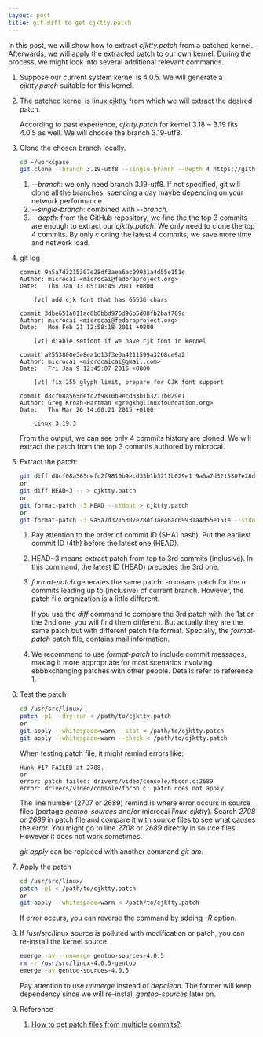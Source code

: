 ```yaml
---
layout: post
title: git diff to get cjktty.patch
---
```

In this post, we will show how to extract *cjktty.patch* from a patched kernel. Afterwards, we will apply the extracted patch to our own kernel. During the process, we might look into several additional relevant commands.

1. Suppose our current system kernel is 4.0.5. We will generate a *cjktty.patch* suitable for this kernel.
2. The patched kernel is [linux cjktty](https://github.com/Gentoo-zh/linux-cjktty) from which we will extract the desired patch.

    According to past experience, *cjktty.patch* for kernel 3.18 ~ 3.19 fits 4.0.5 as well. We will choose the branch 3.19-utf8.
3. Clone the chosen branch locally.

    ```bash
    cd ~/workspace
    git clone --branch 3.19-utf8 --single-branch --depth 4 https://github.com/Gentoo-zh/linux-cjktty.git
    ```
    1. *--branch*: we only need branch 3.19-utf8. If not specified, git will clone all the branches, spending a day maybe depending on your network performance.
    2. *--single-branch*: combined with *--branch*.
    2. *--depth*: from the GitHub repository, we find the the top 3 commits are enough to extract our *cjktty.patch*. We only need to clone the top 4 commits. By only cloning the latest 4 commits, we save more time and network load.
4. git log

    ```
    commit 9a5a7d3215307e28df3aea6ac09931a4d55e151e
    Author: microcai <microcai@fedoraproject.org>
    Date:   Thu Jan 13 05:18:45 2011 +0800

        [vt] add cjk font that has 65536 chars

    commit 3dbe651a011ac6b6bbd976d96b5d08fb2baf709c
    Author: microcai <microcai@fedoraproject.org>
    Date:   Mon Feb 21 12:58:18 2011 +0800

        [vt] diable setfont if we have cjk font in kernel

    commit a2553800e3e8ea1d13f3e3a4211599a3268ce9a2
    Author: microcai <microcaicai@gmail.com>
    Date:   Fri Jan 9 12:45:07 2015 +0800

        [vt] fix 255 glyph limit, prepare for CJK font support

    commit d8cf08a565defc2f9810b9ecd33b1b3211b029e1
    Author: Greg Kroah-Hartman <gregkh@linuxfoundation.org>
    Date:   Thu Mar 26 14:00:21 2015 +0100

        Linux 3.19.3
    ```
    From the output, we can see only 4 commits history are cloned. We will extract the patch from the top 3 commits authored by microcai.
5. Extract the patch:

    ```bash
    git diff d8cf08a565defc2f9810b9ecd33b1b3211b029e1 9a5a7d3215307e28df3aea6ac09931a4d55e151e -- > cjktty.patch
    or
    git diff HEAD~3 -- > cjktty.patch
    or
    git format-patch -3 HEAD --stdout > cjktty.patch
    or
    git format-patch -3 9a5a7d3215307e28df3aea6ac09931a4d55e151e --stdout > cjktty.patch
    ```
    1. Pay attention to the order of commit ID (SHA1 hash). Put the earliest commit ID (4th) before the latest one (HEAD).
    2. HEAD~3 means extract patch from top to 3rd commits (inclusive). In this command, the latest ID (HEAD) precedes the 3rd one.
    3. *format-patch* generates the same patch. *-n <commit-ID>* means patch for the *n* commits leading up to <commit-ID> (inclusive) of current branch. However, the patch file orgnization is a little different.

        If you use the *diff* command to compare the 3rd patch with the 1st or the 2nd one, you will find them different. But actually they are the same patch but with different patch file format. Specially, the *format-patch* patch file, contains mail information.
    4. We recommend to use *format-patch* to include commit messages, making it more appropriate for most scenarios involving ebbbxchanging patches with other people. Details refer to reference 1.
6. Test the patch

    ```bash
    cd /usr/src/linux/
    patch -p1 --dry-run < /path/to/cjktty.patch
    or
    git apply --whitespace=warn --stat < /path/to/cjktty.patch
    git apply --whitespace=warn --check < /path/to/cjktty.patch
    ```
    When testing patch file, it might remind errors like:
    
    ```
    Hunk #17 FAILED at 2708.
    or
    error: patch failed: drivers/video/console/fbcon.c:2689
    error: drivers/video/console/fbcon.c: patch does not apply
    ```
    The line number (2707 or 2689) remind is where error occurs in source files (portage *gentoo-sources* and/or microcai *linux-cjktty*). Search *2708* or *2689* in patch file and compare it with source files to see what causes the error. You might go to line *2708* or *2689* directly in source files. However it does not work sometimes.
    
    *git apply* can be replaced with another command *git am*.
7. Apply the patch

    ```bash
    cd /usr/src/linux/
    patch -p1 < /path/to/cjktty.patch
    or
    git apply --whitespace=warn < /path/to/cjktty.patch
    ```
    If error occurs, you can reverse the command by adding *-R* option.
8. If /usr/src/linux source is polluted with modification or patch, you can re-install the kernel source.

    ```bash
    emerge -av --unmerge gentoo-sources-4.0.5
    rm -r /usr/src/linux-4.0.5-gentoo
    emerge -av gentoo-sources-4.0.5
    ```
    Pay attention to use *unmerge* instead of *depclean*. The former will keep dependency since we will re-install *gentoo-sources* later on.
9. Reference
    1. [How to get patch files from multiple commits?](http://stackoverflow.com/q/32643640/2336707).